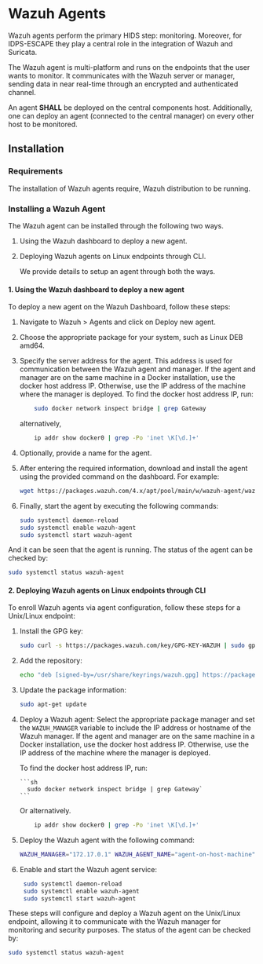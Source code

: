 
# Wazuh Agents 

Wazuh agents perform the primary HIDS step: monitoring.
Moreover, for IDPS-ESCAPE they play a central role in the integration of Wazuh and Suricata. 

The Wazuh agent is multi-platform and runs on the endpoints that the user wants to monitor. It communicates with the Wazuh server or manager, sending data in near real-time through an encrypted and authenticated channel. 

An agent **SHALL** be deployed on the central components host. Additionally, one can deploy an agent (connected to the central manager) on every other host to be monitored.
 
## Installation  

### Requirements
The installation of Wazuh agents require, Wazuh distribution to be running. 


### Installing a Wazuh Agent 
The Wazuh agent can be installed through the following two ways. 


1.  Using the Wazuh dashboard to deploy a new agent.
2.  Deploying Wazuh agents on Linux endpoints through CLI.   
      
    We provide details to setup an agent through both the ways.

#### 1\. Using the Wazuh dashboard to deploy a new agent 
To deploy a new agent on the Wazuh Dashboard, follow these steps:

1.  Navigate to Wazuh > Agents and click on Deploy new agent.
2.  Choose the appropriate package for your system, such as Linux DEB amd64.
3.  Specify the server address for the agent. This address is used for communication between the Wazuh agent and manager. If the agent and manager are on the same machine in a Docker installation, use the docker host address IP. Otherwise, use the IP address of the machine where the manager is deployed.
  To find the docker host address IP, run: 

	```sh 
	    sudo docker network inspect bridge | grep Gateway
	```
	alternatively,

	```sh
		ip addr show docker0 | grep -Po 'inet \K[\d.]+'
	```
4.  Optionally, provide a name for the agent.
5.  After entering the required information, download and install the agent using the provided command on the dashboard. For example:    
    ```sh
    wget https://packages.wazuh.com/4.x/apt/pool/main/w/wazuh-agent/wazuh-agent_4.7.2-1_amd64.deb && sudo WAZUH_MANAGER='172.17.0.1' WAZUH_AGENT_NAME='test-agent' dpkg -i ./wazuh-agent_4.7.2-1_amd64.deb
    ``` 
6.  Finally, start the agent by executing the following commands:    
    ```sh
    sudo systemctl daemon-reload 
    sudo systemctl enable wazuh-agent
    sudo systemctl start wazuh-agent
    ```

And it can be seen that the agent is running. The status of the agent can be checked by: 
```sh
sudo systemctl status wazuh-agent
```

#### 2\. Deploying Wazuh agents on Linux endpoints through CLI

To enroll Wazuh agents via agent configuration, follow these steps for a Unix/Linux endpoint:

1.  Install the GPG key: 
	 ```sh
	sudo curl -s https://packages.wazuh.com/key/GPG-KEY-WAZUH | sudo gpg --no-default-keyring --keyring gnupg-ring:/usr/share/keyrings/wazuh.gpg --import && sudo chmod 644 /usr/share/keyrings/wazuh.gpg 
	```
 
     
3.  Add the repository: 
	```sh
	echo "deb [signed-by=/usr/share/keyrings/wazuh.gpg] https://packages.wazuh.com/4.x/apt/ stable main" | sudo tee -a /etc/apt/sources.list.d/wazuh.list 
	```
    
4.  Update the package information:
       
	```sh 
	sudo apt-get update
	```
    
5.  Deploy a Wazuh agent:
    Select the appropriate package manager and set the `WAZUH_MANAGER` variable to include the IP address or hostname of the Wazuh manager. If the agent and manager are on the same machine in a Docker installation, use the docker host address IP. Otherwise, use the IP address of the machine where the manager is deployed.
    
	To find the docker host address IP, run:
        
		```sh
		  sudo docker network inspect bridge | grep Gateway` 
		``` 
	
	Or alternatively.
	
	```sh
		ip addr show docker0 | grep -Po 'inet \K[\d.]+'
	``` 
		
        
7.  Deploy the Wazuh agent with the following command:
	```sh
	WAZUH_MANAGER="172.17.0.1" WAZUH_AGENT_NAME="agent-on-host-machine" sudo apt-get install wazuh-agent
	 ```
    
8.  Enable and start the Wazuh agent service:
	   ```sh
	    sudo systemctl daemon-reload 
	    sudo systemctl enable wazuh-agent
	    sudo systemctl start wazuh-agent
	   ```

These steps will configure and deploy a Wazuh agent on the Unix/Linux endpoint, allowing it to communicate with the Wazuh manager for monitoring and security purposes. 
The status of the agent can be checked by: 
```sh
sudo systemctl status wazuh-agent
``` 



